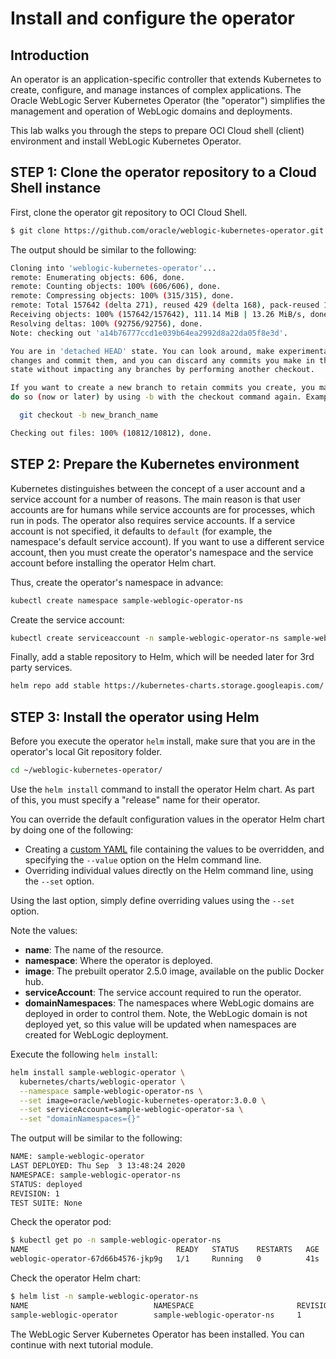 # Install and configure the operator

## Introduction

An operator is an application-specific controller that extends Kubernetes to create, configure, and manage instances of complex applications. The Oracle WebLogic Server Kubernetes Operator (the "operator") simplifies the management and operation of WebLogic domains and deployments.

This lab walks you through the steps to prepare OCI Cloud shell (client) environment and install WebLogic Kubernetes Operator.

## **STEP 1**: Clone the operator repository to a Cloud Shell instance
First, clone the operator git repository to OCI Cloud Shell.
```bash
$ git clone https://github.com/oracle/weblogic-kubernetes-operator.git -b v3.0.0
```
The output should be similar to the following:
```bash
Cloning into 'weblogic-kubernetes-operator'...
remote: Enumerating objects: 606, done.
remote: Counting objects: 100% (606/606), done.
remote: Compressing objects: 100% (315/315), done.
remote: Total 157642 (delta 271), reused 429 (delta 168), pack-reused 157036
Receiving objects: 100% (157642/157642), 111.14 MiB | 13.26 MiB/s, done.
Resolving deltas: 100% (92756/92756), done.
Note: checking out 'a14b76777ccd1e039b64ea2992d8a22da05f8e3d'.

You are in 'detached HEAD' state. You can look around, make experimental
changes and commit them, and you can discard any commits you make in this
state without impacting any branches by performing another checkout.

If you want to create a new branch to retain commits you create, you may
do so (now or later) by using -b with the checkout command again. Example:

  git checkout -b new_branch_name

Checking out files: 100% (10812/10812), done.
```
## **STEP 2**: Prepare the Kubernetes environment
Kubernetes distinguishes between the concept of a user account and a service account for a number of reasons. The main reason is that user accounts are for humans while service accounts are for processes, which run in pods. The operator also requires service accounts.  If a service account is not specified, it defaults to `default` (for example, the namespace's default service account). If you want to use a different service account, then you must create the operator's namespace and the service account before installing the operator Helm chart.

Thus, create the operator's namespace in advance:
```bash
kubectl create namespace sample-weblogic-operator-ns
```
Create the service account:
```bash
kubectl create serviceaccount -n sample-weblogic-operator-ns sample-weblogic-operator-sa
```
Finally, add a stable repository to Helm, which will be needed later for 3rd party services.
```bash
helm repo add stable https://kubernetes-charts.storage.googleapis.com/
```
## **STEP 3**: Install the operator using Helm
Before you execute the operator `helm` install, make sure that you are in the operator's local Git repository folder.
```bash
cd ~/weblogic-kubernetes-operator/
```
Use the `helm install` command to install the operator Helm chart. As part of this, you must specify a "release" name for their operator.

You can override the default configuration values in the operator Helm chart by doing one of the following:

- Creating a [custom YAML](https://github.com/oracle/weblogic-kubernetes-operator/blob/v2.5.0/kubernetes/charts/weblogic-operator/values.yaml) file containing the values to be overridden, and specifying the `--value` option on the Helm command line.
- Overriding individual values directly on the Helm command line, using the `--set` option.

Using the last option, simply define overriding values using the `--set` option.

Note the values:

- **name**: The name of the resource.
- **namespace**: Where the operator is deployed.
- **image**: The prebuilt operator 2.5.0 image, available on the public Docker hub.
- **serviceAccount**: The service account required to run the operator.
- **domainNamespaces**: The namespaces where WebLogic domains are deployed in order to control them. Note, the WebLogic domain is not deployed yet, so this value will be updated when namespaces are created for WebLogic deployment.

Execute the following `helm install`:
```bash
helm install sample-weblogic-operator \
  kubernetes/charts/weblogic-operator \
  --namespace sample-weblogic-operator-ns \
  --set image=oracle/weblogic-kubernetes-operator:3.0.0 \
  --set serviceAccount=sample-weblogic-operator-sa \
  --set "domainNamespaces={}"
```
The output will be similar to the following:
```bash
NAME: sample-weblogic-operator
LAST DEPLOYED: Thu Sep  3 13:48:24 2020
NAMESPACE: sample-weblogic-operator-ns
STATUS: deployed
REVISION: 1
TEST SUITE: None
```
Check the operator pod:
```bash
$ kubectl get po -n sample-weblogic-operator-ns
NAME                                 READY   STATUS    RESTARTS   AGE
weblogic-operator-67d66b4576-jkp9g   1/1     Running   0          41s
```
Check the operator Helm chart:
```bash
$ helm list -n sample-weblogic-operator-ns
NAME                            NAMESPACE                       REVISION        UPDATED                                 STATUS          CHART                   APP VERSION
sample-weblogic-operator        sample-weblogic-operator-ns     1               2020-09-03 13:48:24.187689635 +0000 UTC deployed        weblogic-operator-3.0.0
```

The WebLogic Server Kubernetes Operator has been installed. You can continue with next tutorial module.
